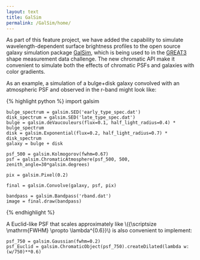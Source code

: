 ```yaml
---
layout: text
title: GalSim
permalink: /GalSim/home/
---
```


As part of this feature project, we have added the capability to simulate wavelength-dependent surface brightness profiles to the open source galaxy simulation package [GalSim](https://github.com/GalSim-developers/GalSim), which is being used to in the [GREAT3](http://www.great3challenge.info) shape measurement data challenge.  The new chromatic API make it convenient to simulate both the effects of chromatic PSFs and galaxies with color gradients.

As an example, a simulation of a bulge+disk galaxy convolved with an atmospheric PSF and observed in the r-band might look like:

{% highlight python %}
    import galsim

    bulge_spectrum = galsim.SED('early_type_spec.dat')
    disk_spectrum = galsim.SED('late_type_spec.dat')
    bulge = galsim.deVaucouleurs(flux=0.1, half_light_radius=0.4) * bulge_spectrum
    disk = galsim.Exponential(flux=0.2, half_light_radius=0.7) * disk_spectrum
    galaxy = bulge + disk

    psf_500 = galsim.Kolmogorov(fwhm=0.67)
    psf = galsim.ChromaticAtmosphere(psf_500, 500, zenith_angle=30*galsim.degrees)

    pix = galsim.Pixel(0.2)

    final = galsim.Convolve(galaxy, psf, pix)

    bandpass = galsim.Bandpass('rband.dat')
    image = final.draw(bandpass)
{% endhighlight %}

A Euclid-like PSF that scales approximately like \\({\scriptsize \mathrm{FWHM} \propto \lambda^{0.6}}\\) is also convenient to implement:

    psf_750 = galsim.Gaussian(fwhm=0.2)
    psf_Euclid = galsim.ChromaticObject(psf_750).createDilated(lambda w: (w/750)**0.6)

